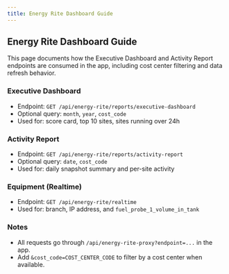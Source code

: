 ```yaml
---
title: Energy Rite Dashboard Guide
---
```


## Energy Rite Dashboard Guide

This page documents how the Executive Dashboard and Activity Report endpoints are consumed in the app, including cost center filtering and data refresh behavior.

### Executive Dashboard

- Endpoint: `GET /api/energy-rite/reports/executive-dashboard`
- Optional query: `month`, `year`, `cost_code`
- Used for: score card, top 10 sites, sites running over 24h

### Activity Report

- Endpoint: `GET /api/energy-rite/reports/activity-report`
- Optional query: `date`, `cost_code`
- Used for: daily snapshot summary and per-site activity

### Equipment (Realtime)

- Endpoint: `GET /api/energy-rite/realtime`
- Used for: branch, IP address, and `fuel_probe_1_volume_in_tank`

### Notes

- All requests go through `/api/energy-rite-proxy?endpoint=...` in the app.
- Add `&cost_code=COST_CENTER_CODE` to filter by a cost center when available.

















